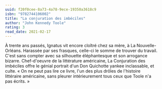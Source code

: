 ```yaml
---
uuid: f20f0cee-8a73-4a78-9ece-19350a3618c9
isbn: "9782744106002"
title: "La conjuration des imbéciles"
author: "John Kennedy Toole"
rating: 3
read_date: 2021-02-17
---
```


À trente ans passés, Ignatus vit encore cloîtré chez sa mère, à La Nouvelle-Orléans. Harassée par ses frasques, celle-ci le somme de trouver du travail. C'est sans compter avec sa silhouette éléphantesque et son arrogance bizarre. Chef-d'oeuvre de la littérature américaine, La Conjuration des imbéciles offre le génial portrait d'un Don Quichotte yankee inclassable, et culte.
« On ne peut pas lire ce livre, l'un des plus drôles de l'histoire littéraire américaine, sans pleurer intérieurement tous ceux que Toole n'a pas écrits. »
